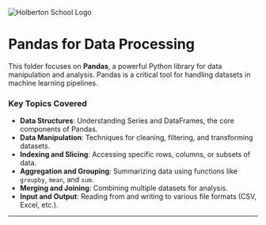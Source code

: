 ![Holberton School Logo](https://cdn.prod.website-files.com/6105315644a26f77912a1ada/63eea844ae4e3022154e2878_Holberton.png)

# Pandas for Data Processing

This folder focuses on **Pandas**, a powerful Python library for data manipulation and analysis. Pandas is a critical tool for handling datasets in machine learning pipelines.

### Key Topics Covered  
- **Data Structures**: Understanding Series and DataFrames, the core components of Pandas.  
- **Data Manipulation**: Techniques for cleaning, filtering, and transforming datasets.  
- **Indexing and Slicing**: Accessing specific rows, columns, or subsets of data.  
- **Aggregation and Grouping**: Summarizing data using functions like `groupby`, `mean`, and `sum`.  
- **Merging and Joining**: Combining multiple datasets for analysis.  
- **Input and Output**: Reading from and writing to various file formats (CSV, Excel, etc.).  

---